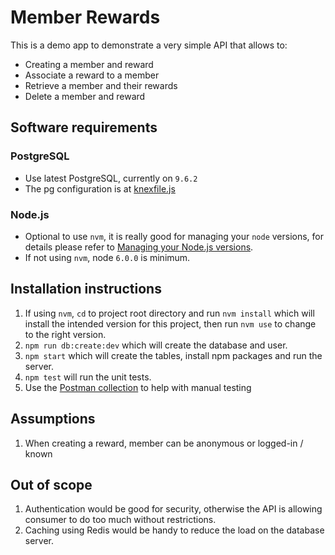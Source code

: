 # Member Rewards

This is a demo app to demonstrate a very simple API that allows to:

* Creating a member and reward
* Associate a reward to a member
* Retrieve a member and their rewards
* Delete a member and reward

## Software requirements

### PostgreSQL

* Use latest PostgreSQL, currently on `9.6.2`
* The pg configuration is at [knexfile.js](knexfile.js)

### Node.js

* Optional to use `nvm`, it is really good for managing your `node` versions, for details please refer to [Managing your Node.js versions](https://shirotech.com/node-js/managing-your-node-js-versions).
* If not using `nvm`, node `6.0.0` is minimum.

## Installation instructions

1. If using `nvm`, `cd` to project root directory and run `nvm install` which will install the intended version for this project, then run `nvm use` to change to the right version.
2. `npm run db:create:dev` which will create the database and user.
3. `npm start` which will create the tables, install npm packages and run the server.
4. `npm test` will run the unit tests.
5. Use the [Postman collection](member-rewards.postman_collection.json) to help with manual testing

## Assumptions

1. When creating a reward, member can be anonymous or logged-in / known

## Out of scope

1. Authentication would be good for security, otherwise the API is allowing consumer to do too much without restrictions.
2. Caching using Redis would be handy to reduce the load on the database server.